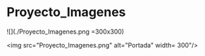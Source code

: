 # Proyecto_Imagenes

![](./Proyecto_Imagenes.png =300x300)

<img src="Proyecto_Imagenes.png" alt="Portada" width= 300"/>